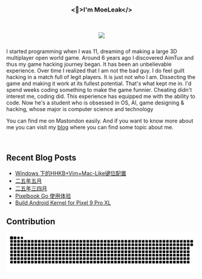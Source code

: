 ### <div align="center"> <👀>I'm MoeLeak</>

<h1 align="center">
    <img src="https://readme-typing-svg.herokuapp.com/?font=Righteous&size=35&center=true&vCenter=true&width=500&height=70&duration=4000&lines=Hi+There!+👋;+I'm+MoeLeak;" />
</h1>

I started programming when I was 11, dreaming of making a large 3D multiplayer open world game. Around 6 years ago I discovered AimTux and thus my game hacking journey began. It has been an unbelievable experience. Over time I realized that I am not the bad guy. I do feel guilt hacking in a match full of legit players. It is just not who I am. Dissecting the game and making it work at its fullest potential. That's what kept me in. I'd spend weeks coding something to make the game funnier. Cheating didn't interest me, coding did. This experience has equipped me with the ability to code. Now he's a student who is obsessed in OS, AI, game designing & hacking, whose major is computer science and technology<br>

You can find me on Mastondon easily. And if you want to know more about me you can visit my [blog](https://leak.moe) where you can find some topic about me.
</div>
<br/>

## Recent Blog Posts

<!-- BLOG-POST-LIST:START -->
- [Windows 下的HHKB+Vim+Mac-Like键位配置](https://leak.moe/2025/06/03/Windows-%E4%B8%8B%E7%9A%84HHKB-Vim-Mac-Like%E9%94%AE%E4%BD%8D%E9%85%8D%E7%BD%AE/)
- [二五年五月](https://leak.moe/2025/05/02/%E4%BA%8C%E4%BA%94%E5%B9%B4%E4%BA%94%E6%9C%88/)
- [二五年三四月](https://leak.moe/2025/04/13/%E4%BA%8C%E4%BA%94%E5%B9%B4%E4%B8%89%E5%9B%9B%E6%9C%88/)
- [Pixelbook Go 使用体验](https://leak.moe/2025/04/08/Pixelbook-Go-%E4%BD%BF%E7%94%A8%E4%BD%93%E9%AA%8C/)
- [Build Android Kernel for Pixel 9 Pro XL](https://leak.moe/2025/02/15/Build-Android-Kernel-for-Pixel-9-Pro-XL/)
<!-- BLOG-POST-LIST:END -->


## Contribution
![](https://raw.githubusercontent.com/MoeLeak/moeleak/output/github-contribution-grid-snake.svg)

